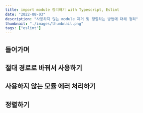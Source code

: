 ```yaml
---
title: import module 정리하기 with Typescript, Eslint
date: "2022-08-03"
description: "사용하지 않는 module 제거 및 정렬하는 방법에 대해 정리"
thumbnail: "./images/thumbnail.png"
tags: ["eslint"]
---
```


## 들어가며

## 절대 경로로 바꿔서 사용하기

## 사용하지 않는 모듈 에러 처리하기

## 정렬하기
